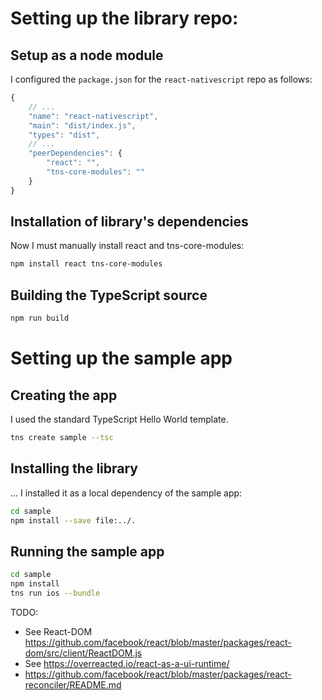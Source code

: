 # Setting up the library repo:

## Setup as a node module

I configured the `package.json` for the `react-nativescript` repo as follows:

```js
{
    // ...
    "name": "react-nativescript",
    "main": "dist/index.js",
    "types": "dist",
    // ...
    "peerDependencies": {
        "react": "",
        "tns-core-modules": "" 
    }
}
```

## Installation of library's dependencies

Now I must manually install react and tns-core-modules:

```sh
npm install react tns-core-modules
```

## Building the TypeScript source

```sh
npm run build
```

# Setting up the sample app

## Creating the app

I used the standard TypeScript Hello World template.

```sh
tns create sample --tsc
```

## Installing the library

... I installed it as a local dependency of the sample app:

```sh
cd sample
npm install --save file:../.
```

## Running the sample app

```sh
cd sample
npm install
tns run ios --bundle
```

TODO:
* See React-DOM https://github.com/facebook/react/blob/master/packages/react-dom/src/client/ReactDOM.js
* See https://overreacted.io/react-as-a-ui-runtime/
* https://github.com/facebook/react/blob/master/packages/react-reconciler/README.md